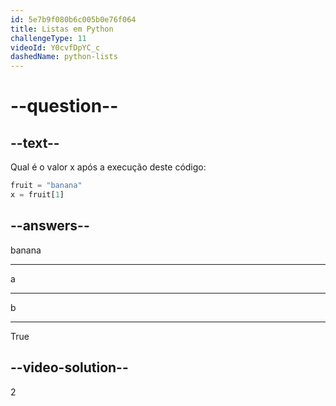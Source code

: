 ```yaml
---
id: 5e7b9f080b6c005b0e76f064
title: Listas em Python
challengeType: 11
videoId: Y0cvfDpYC_c
dashedName: python-lists
---
```


# --question--

## --text--

Qual é o valor x após a execução deste código:

```python
fruit = "banana"
x = fruit[1]
```

## --answers--

banana

---

a

---

b

---

True

## --video-solution--

2

